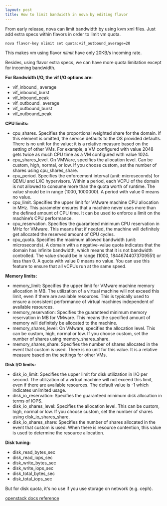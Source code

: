 ```yaml
---
layout: post
title: How to limit bandwidth in nova by editing flavor
---
```


From early release, nova can limit bandwidth by using kvm xml files. Just add extra specs within flavors in order to limit vm quota.

`nova flavor-key nlimit set quota:vif_outbound_average=20`

This makes vm using flavor *nlimit* have only 20KB/s incoming rate.

Besides, using flavor extra specs, we can have more quota limitation except for incoming bandwidth.

**For Bandwidth I/O, the vif I/O options are:**


* vif_inbound_ average
* vif_inbound_burst
* vif_inbound_peak
* vif_outbound_ average
* vif_outbound_burst
* vif_outbound_peak


**CPU limits:**

* cpu_shares. Specifies the proportional weighted share for the domain. If this element is omitted, the service defaults to the OS provided defaults. There is no unit for the value; it is a relative measure based on the setting of other VMs. For example, a VM configured with value 2048 gets twice as much CPU time as a VM configured with value 1024.
* cpu_shares_level. On VMWare, specifies the allocation level. Can be custom, high, normal, or low. If you choose custom, set the number of shares using cpu_shares_share.
* cpu_period. Specifies the enforcement interval (unit: microseconds) for QEMU and LXC hypervisors. Within a period, each VCPU of the domain is not allowed to consume more than the quota worth of runtime. The value should be in range (1000, 1000000). A period with value 0 means no value.
* cpu_limit. Specifies the upper limit for VMware machine CPU allocation in MHz. This parameter ensures that a machine never uses more than the defined amount of CPU time. It can be used to enforce a limit on the machine’s CPU performance.
* cpu_reservation. Specifies the guaranteed minimum CPU reservation in MHz for VMware. This means that if needed, the machine will definitely get allocated the reserved amount of CPU cycles.
* cpu_quota. Specifies the maximum allowed bandwidth (unit: microseconds). A domain with a negative-value quota indicates that the domain has infinite bandwidth, which means that it is not bandwidth controlled. The value should be in range (1000, 18446744073709551) or less than 0. A quota with value 0 means no value. You can use this feature to ensure that all vCPUs run at the same speed.

**Memory limits:**

* memory_limit: Specifies the upper limit for VMware machine memory allocation in MB. The utilization of a virtual machine will not exceed this limit, even if there are available resources. This is typically used to ensure a consistent performance of virtual machines independent of available resources.
* memory_reservation: Specifies the guaranteed minimum memory reservation in MB for VMware. This means the specified amount of memory will definitely be allocated to the machine.
* memory_shares_level: On VMware, specifies the allocation level. This can be custom, high, normal or low. If you choose custom, set the number of shares using memory_shares_share.
* memory_shares_share: Specifies the number of shares allocated in the event that custom is used. There is no unit for this value. It is a relative measure based on the settings for other VMs.

**Disk I/O limits:**

* disk_io_limit: Specifies the upper limit for disk utilization in I/O per second. The utilization of a virtual machine will not exceed this limit, even if there are available resources. The default value is -1 which indicates unlimited usage.
* disk_io_reservation: Specifies the guaranteed minimum disk allocation in terms of IOPS.
* disk_io_shares_level: Specifies the allocation level. This can be custom, high, normal or low. If you choose custom, set the number of shares using disk_io_shares_share.
* disk_io_shares_share: Specifies the number of shares allocated in the event that custom is used. When there is resource contention, this value is used to determine the resource allocation.

**Disk tuning:**

* disk_read_bytes_sec
* disk_read_iops_sec
* disk_write_bytes_sec
* disk_write_iops_sec
* disk_total_bytes_sec
* disk_total_iops_sec

But for disk quota, it's no use if you use storage on network (e.g. ceph).

[openstack docs reference](http://docs.openstack.org/admin-guide-cloud/compute-flavors.html)
